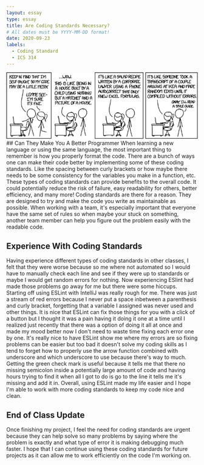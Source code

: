 ```yaml
---
layout: essay
type: essay
title: Are Coding Standards Necessary?
# All dates must be YYYY-MM-DD format!
date: 2020-09-23
labels:
  - Coding Standard
  - ICS 314
---
```

<img class="ui image" src="../images/code_quality.png"> 
## Can They Make You A Better Programmer
When learning a new language or using the same language, the most important thing to remember is how you properly format the code. There are a bunch of ways one can make their code better by implementing some of these coding standards. Like the spacing between curly brackets or how maybe there needs to be some consistency for the variables you make in a function, etc. These types of coding standards can provide benefits to the overall code. It could potentially reduce the risk of failure, easy readability for others, better efficiency, and many more! Coding standards are there for a reason. They are designed to try and make the code you write as maintainable as possible. When working with a team, it's especially important that everyone have the same set of rules so when maybe your stuck on something, another team member can help you figure out the problem easily with the readable code.

## Experience With Coding Standards
Having experience different types of coding standards in other classes, I felt that they were worse because so me where not automated so I would have to manually check each line and see if they were up to standards or maybe I would get random errors for nothing. Now experiencing ESlint had made those problems go away for me but there were some hiccups. Starting off using ESLint with IntelliJ was really rough for me. There was just a stream of red errors because I never put a space inbetween a parenthesis and curly bracket, forgetting that a variable I assigned was never used and other things. It is nice that ESLint can fix those things for you with a click of a button but I thought it 
was a pain having it doing it one at a time until I realized just recently that there was a option of doing it all at once and made my mood better now I don't need to waste time fixing each error one by one. It's really nice to have ESLint show me where my errors are so fixing problems can be easier but too bad it doesn't solve my coding skills as I tend to forget how to properly use the arrow function combined with underscore and which underscore to use because there's way to much.
Getting the green check mark is useful because it tells me that there no missing semicolon inside a potentially large amount of code and having hours trying to find it when all I got to do is go to the line it tells me it's missing and add it in. Overall, using ESLint made my life easier and I hope I'm able to work with more coding standards to keep my code nice and clean.

## End of Class Update
Once finishing my project, I feel the need for coding standards are urgent because they can help solve so many problems by saying where the problem is exactly and what type of error it is making debugging much faster. I hope that I can continue using these coding standards for future projects as it can allow me to work efficiently on the code I'm working on.